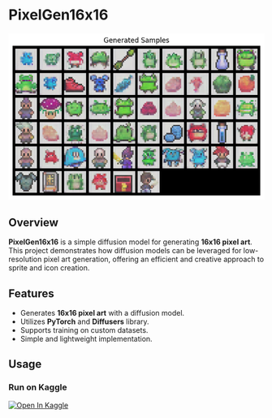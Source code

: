 # PixelGen16x16

![Generated Samples](generated.jpg)

## Overview

**PixelGen16x16** is a simple diffusion model for generating **16x16 pixel art**. This project demonstrates how diffusion models can be leveraged for low-resolution pixel art generation, offering an efficient and creative approach to sprite and icon creation.

## Features

- Generates **16x16 pixel art** with a diffusion model.
- Utilizes **PyTorch** and **Diffusers** library.
- Supports training on custom datasets.
- Simple and lightweight implementation.

## Usage

### Run on Kaggle

[![Open In Kaggle](https://kaggle.com/static/images/open-in-kaggle.svg)](https://www.kaggle.com/code/kanouar/pixelgen16x16-diffusers)
